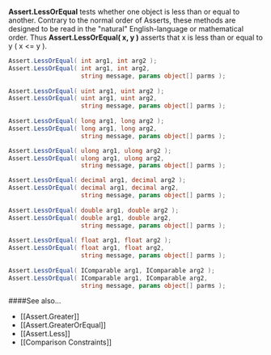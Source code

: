 

**Assert.LessOrEqual** tests whether one object is less than or equal to another.
Contrary to the normal order of Asserts, these methods are designed to be
read in the "natural" English-language or mathematical order. Thus
**Assert.LessOrEqual( x, y )** asserts that x is less than or equal to y ( x &lt;= y ).

```C#
Assert.LessOrEqual( int arg1, int arg2 );
Assert.LessOrEqual( int arg1, int arg2, 
                    string message, params object[] parms );
				
Assert.LessOrEqual( uint arg1, uint arg2 );
Assert.LessOrEqual( uint arg1, uint arg2, 
                    string message, params object[] parms );
				
Assert.LessOrEqual( long arg1, long arg2 );
Assert.LessOrEqual( long arg1, long arg2, 
                    string message, params object[] parms );

Assert.LessOrEqual( ulong arg1, ulong arg2 );
Assert.LessOrEqual( ulong arg1, ulong arg2, 
                    string message, params object[] parms );

Assert.LessOrEqual( decimal arg1, decimal arg2 );
Assert.LessOrEqual( decimal arg1, decimal arg2, 
                    string message, params object[] parms );
				
Assert.LessOrEqual( double arg1, double arg2 );
Assert.LessOrEqual( double arg1, double arg2, 
                    string message, params object[] parms );
				
Assert.LessOrEqual( float arg1, float arg2 );
Assert.LessOrEqual( float arg1, float arg2, 
                    string message, params object[] parms );
				
Assert.LessOrEqual( IComparable arg1, IComparable arg2 );
Assert.LessOrEqual( IComparable arg1, IComparable arg2, 
                    string message, params object[] parms );
```

####See also...
 * [[Assert.Greater]]
 * [[Assert.GreaterOrEqual]]
 * [[Assert.Less]]
 * [[Comparison Constraints]]
